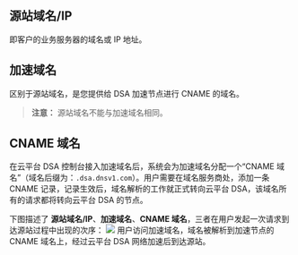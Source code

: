 ## 源站域名/IP
即客户的业务服务器的域名或 IP 地址。

## 加速域名
区别于源站域名，是您提供给 DSA 加速节点进行 CNAME 的域名。
> **注意：**
> 源站域名不能与加速域名相同。

## CNAME 域名
在云平台 DSA 控制台接入加速域名后，系统会为加速域名分配一个“CNAME 域名”（域名后缀为：```.dsa.dnsv1.com```）。用户需要在域名服务商处，添加一条 CNAME 记录，记录生效后，域名解析的工作就正式转向云平台 DSA，该域名所有的请求都将转向云平台 DSA 的节点。

下图描述了 **源站域名/IP**、**加速域名**、**CNAME 域名**，三者在用户发起一次请求到达源站过程中出现的次序：
![](https://mc.qcloudimg.com/static/img/86e3c5c7f5cdbbe229d4c3850abac1be/image.png)
用户访问加速域名，域名被解析到加速节点的 CNAME 域名上，经过云平台 DSA 网络加速后到达源站。